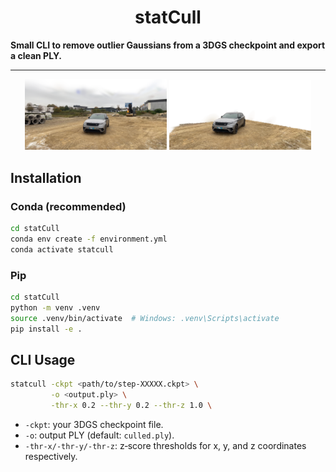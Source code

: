 <h1 align="center">statCull</h1>

**Small CLI to remove outlier Gaussians from a 3DGS checkpoint and export a clean PLY.**

---

<p align="center">
  <img src="README_images/before.png" alt="Original 3DGS Reconstruction" width="45%" />
  <img src="README_images/after.png" alt="Culled 3DGS Model" width="45%" />
</p>

## Installation

### Conda (recommended)

```bash
cd statCull
conda env create -f environment.yml
conda activate statcull
```

### Pip

```bash
cd statCull
python -m venv .venv
source .venv/bin/activate  # Windows: .venv\Scripts\activate
pip install -e .
```

## CLI Usage

```bash
statcull -ckpt <path/to/step-XXXXX.ckpt> \
         -o <output.ply> \
         -thr-x 0.2 --thr-y 0.2 --thr-z 1.0 \
```

* `-ckpt`: your 3DGS checkpoint file.
* `-o`: output PLY (default: `culled.ply`).
* `-thr-x/-thr-y/-thr-z`: z‑score thresholds for x, y, and z coordinates respectively.
